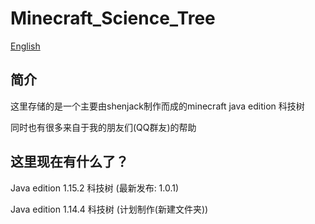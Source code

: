 # Minecraft_Science_Tree

[English](https://github.com/shenjackyuanjie/Minecraft_Science_Tree/blob/master/README.md)

## 简介

 这里存储的是一个主要由shenjack制作而成的minecraft java edition 科技树

 同时也有很多来自于我的朋友们(QQ群友)的帮助
 
## 这里现在有什么了？

 Java edition 1.15.2 科技树 (最新发布: 1.0.1)

 Java edition 1.14.4 科技树 (计划制作(新建文件夹))
